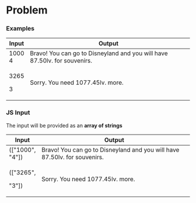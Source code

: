 <h1 id="problem">Problem</h1>
<h3 id="examples">Examples</h3>
<table>
<thead>
<tr class="header">
<th><strong>Input</strong></th>
<th><strong>Output</strong></th>
</tr>
</thead>
<tbody>
<tr class="odd">
<td>1000<br />
4</td>
<td>Bravo! You can go to Disneyland and you will have 87.50lv. for souvenirs.</td>
</tr>
<tr class="even">
<td><p>3265</p>
<p>3</p></td>
<td>Sorry. You need 1077.45lv. more.</td>
</tr>
</tbody>
</table>
<h3 id="js-input">JS Input</h3>
<p>The input will be provided as an <strong>array of strings</strong></p>
<table>
<thead>
<tr class="header">
<th><strong>Input</strong></th>
<th><strong>Output</strong></th>
</tr>
</thead>
<tbody>
<tr class="odd">
<td>(["1000",<br />
"4"])</td>
<td>Bravo! You can go to Disneyland and you will have 87.50lv. for souvenirs.</td>
</tr>
<tr class="even">
<td><p>(["3265",</p>
<p>"3"])</p></td>
<td>Sorry. You need 1077.45lv. more.</td>
</tr>
</tbody>
</table>
